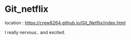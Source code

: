 # Git_netflix
location : https://crew8264.github.io/Git_Netflix/index.html

I really nervous.. and excited.
